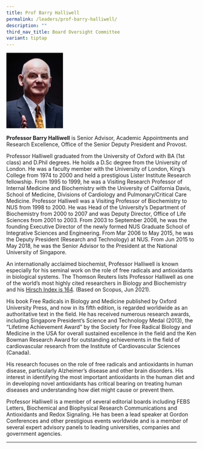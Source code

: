 ```yaml
---
title: Prof Barry Halliwell
permalink: /leaders/prof-barry-halliwell/
description: ""
third_nav_title: Board Oversight Committee
variant: tiptap
---
```

<div class="isomer-image-wrapper"><img style="width:150px" height="auto" width="100%" src="/images/Leaders/barry-halliwell__stcc.png"></div><p><strong>Professor Barry Halliwell</strong> is Senior Advisor, Academic Appointments and Research Excellence, Office of the Senior Deputy&nbsp;President&nbsp;and Provost.&nbsp;</p><p>Professor Halliwell graduated from the University of Oxford with BA (1st class) and&nbsp;D.Phil&nbsp;degrees. He holds a&nbsp;D.Sc&nbsp;degree from the University of London. He was a faculty member with the University of London, King’s College from 1974 to 2000 and held a prestigious Lister Institute Research fellowship. From 1995 to 1999, he was a Visiting Research Professor of Internal Medicine and Biochemistry with the University of California Davis, School of Medicine, Divisions of Cardiology and Pulmonary/Critical Care Medicine. Professor Halliwell was a Visiting Professor of Biochemistry to NUS from 1998 to 2000. He was Head of the University’s Department of Biochemistry from 2000 to 2007 and was Deputy Director, Office of Life Sciences from 2001 to 2003. From 2003 to September 2008, he was the founding Executive Director of the&nbsp;newly formed&nbsp;NUS Graduate School of Integrative Sciences and Engineering. From Mar 2006 to May 2015, he was the Deputy President (Research and Technology) at NUS. From Jun 2015 to May 2018, he was the Senior Advisor to the President at the National University of Singapore.&nbsp;</p><p>An internationally acclaimed biochemist, Professor Halliwell is known especially for his seminal work on the role of free radicals and antioxidants in biological systems. The Thomson Reuters lists Professor Halliwell as one of the world’s most&nbsp;highly cited&nbsp;researchers in Biology and Biochemistry and his&nbsp;<a href="https://www.scopus.com/authid/detail.uri?authorId=7101878919" rel="noopener noreferrer nofollow" target="_blank">Hirsch Index is 164</a>. (Based on Scopus, Jun 2021).&nbsp;</p><p>His book Free Radicals in Biology and Medicine published by Oxford University Press, and now in its fifth edition, is regarded worldwide as an authoritative text in the field. He has received&nbsp;numerous&nbsp;research awards, including Singapore President’s Science and Technology Medal (2013), the “Lifetime Achievement Award” by the Society for Free Radical Biology and Medicine in the USA for overall sustained excellence in the field and the Ken Bowman Research Award for outstanding achievements in the field of cardiovascular research from the Institute of Cardiovascular Sciences (Canada).&nbsp;</p><p>His research focuses on the role of free radicals and antioxidants in human disease, particularly Alzheimer’s disease and other brain disorders. His interest in&nbsp;identifying&nbsp;the most important antioxidants in the human diet and in developing novel antioxidants has critical bearing on treating human diseases and understanding how diet might cause or prevent them.&nbsp;</p><p>Professor Halliwell is a member of several editorial boards including FEBS Letters, Biochemical and Biophysical Research Communications and Antioxidants and Redox&nbsp;Signaling. He has been a lead speaker at Gordon Conferences and other prestigious events worldwide and is a member of several expert advisory panels to leading universities,&nbsp;companies&nbsp;and government agencies.&nbsp;</p><hr><p></p>